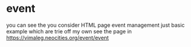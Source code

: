 # event
you can see the you consider HTML page event management just basic example which are trie off my own
see the page in https://vimaleg.neocities.org/event/event 
